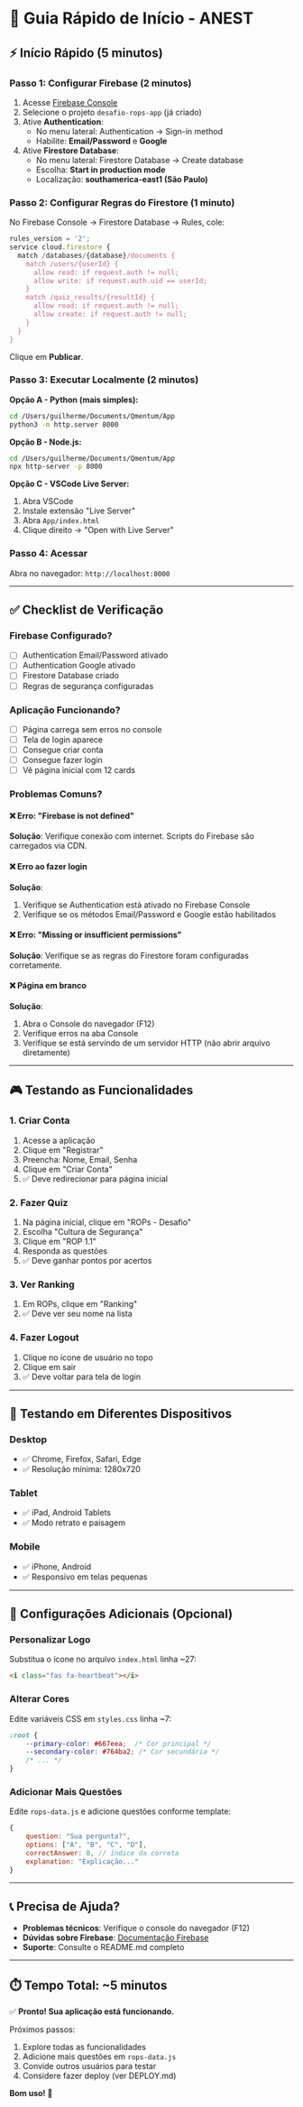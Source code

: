 # 🚀 Guia Rápido de Início - ANEST

## ⚡ Início Rápido (5 minutos)

### Passo 1: Configurar Firebase (2 minutos)

1. Acesse [Firebase Console](https://console.firebase.google.com/)
2. Selecione o projeto `desafio-rops-app` (já criado)
3. Ative **Authentication**:
   - No menu lateral: Authentication → Sign-in method
   - Habilite: **Email/Password** e **Google**
4. Ative **Firestore Database**:
   - No menu lateral: Firestore Database → Create database
   - Escolha: **Start in production mode**
   - Localização: **southamerica-east1 (São Paulo)**

### Passo 2: Configurar Regras do Firestore (1 minuto)

No Firebase Console → Firestore Database → Rules, cole:

```javascript
rules_version = '2';
service cloud.firestore {
  match /databases/{database}/documents {
    match /users/{userId} {
      allow read: if request.auth != null;
      allow write: if request.auth.uid == userId;
    }
    match /quiz_results/{resultId} {
      allow read: if request.auth != null;
      allow create: if request.auth != null;
    }
  }
}
```

Clique em **Publicar**.

### Passo 3: Executar Localmente (2 minutos)

**Opção A - Python (mais simples):**
```bash
cd /Users/guilherme/Documents/Qmentum/App
python3 -m http.server 8000
```

**Opção B - Node.js:**
```bash
cd /Users/guilherme/Documents/Qmentum/App
npx http-server -p 8000
```

**Opção C - VSCode Live Server:**
1. Abra VSCode
2. Instale extensão "Live Server"
3. Abra `App/index.html`
4. Clique direito → "Open with Live Server"

### Passo 4: Acessar

Abra no navegador: `http://localhost:8000`

---

## ✅ Checklist de Verificação

### Firebase Configurado?
- [ ] Authentication Email/Password ativado
- [ ] Authentication Google ativado
- [ ] Firestore Database criado
- [ ] Regras de segurança configuradas

### Aplicação Funcionando?
- [ ] Página carrega sem erros no console
- [ ] Tela de login aparece
- [ ] Consegue criar conta
- [ ] Consegue fazer login
- [ ] Vê página inicial com 12 cards

### Problemas Comuns?

#### ❌ Erro: "Firebase is not defined"
**Solução**: Verifique conexão com internet. Scripts do Firebase são carregados via CDN.

#### ❌ Erro ao fazer login
**Solução**: 
1. Verifique se Authentication está ativado no Firebase Console
2. Verifique se os métodos Email/Password e Google estão habilitados

#### ❌ Erro: "Missing or insufficient permissions"
**Solução**: Verifique se as regras do Firestore foram configuradas corretamente.

#### ❌ Página em branco
**Solução**: 
1. Abra o Console do navegador (F12)
2. Verifique erros na aba Console
3. Verifique se está servindo de um servidor HTTP (não abrir arquivo diretamente)

---

## 🎮 Testando as Funcionalidades

### 1. Criar Conta
1. Acesse a aplicação
2. Clique em "Registrar"
3. Preencha: Nome, Email, Senha
4. Clique em "Criar Conta"
5. ✅ Deve redirecionar para página inicial

### 2. Fazer Quiz
1. Na página inicial, clique em "ROPs - Desafio"
2. Escolha "Cultura de Segurança"
3. Clique em "ROP 1.1"
4. Responda as questões
5. ✅ Deve ganhar pontos por acertos

### 3. Ver Ranking
1. Em ROPs, clique em "Ranking"
2. ✅ Deve ver seu nome na lista

### 4. Fazer Logout
1. Clique no ícone de usuário no topo
2. Clique em sair
3. ✅ Deve voltar para tela de login

---

## 📱 Testando em Diferentes Dispositivos

### Desktop
- ✅ Chrome, Firefox, Safari, Edge
- ✅ Resolução mínima: 1280x720

### Tablet
- ✅ iPad, Android Tablets
- ✅ Modo retrato e paisagem

### Mobile
- ✅ iPhone, Android
- ✅ Responsivo em telas pequenas

---

## 🔧 Configurações Adicionais (Opcional)

### Personalizar Logo
Substitua o ícone no arquivo `index.html` linha ~27:
```html
<i class="fas fa-heartbeat"></i>
```

### Alterar Cores
Edite variáveis CSS em `styles.css` linha ~7:
```css
:root {
    --primary-color: #667eea;  /* Cor principal */
    --secondary-color: #764ba2; /* Cor secundária */
    /* ... */
}
```

### Adicionar Mais Questões
Edite `rops-data.js` e adicione questões conforme template:
```javascript
{
    question: "Sua pergunta?",
    options: ["A", "B", "C", "D"],
    correctAnswer: 0, // índice da correta
    explanation: "Explicação..."
}
```

---

## 📞 Precisa de Ajuda?

- **Problemas técnicos**: Verifique o console do navegador (F12)
- **Dúvidas sobre Firebase**: [Documentação Firebase](https://firebase.google.com/docs)
- **Suporte**: Consulte o README.md completo

---

## ⏱️ Tempo Total: ~5 minutos

✅ **Pronto! Sua aplicação está funcionando.**

Próximos passos:
1. Explore todas as funcionalidades
2. Adicione mais questões em `rops-data.js`
3. Convide outros usuários para testar
4. Considere fazer deploy (ver DEPLOY.md)

**Bom uso! 🎉**

